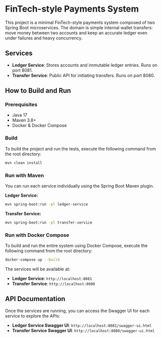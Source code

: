 # FinTech-style Payments System

This project is a minimal FinTech-style payments system composed of two Spring Boot microservices. The domain is simple internal wallet transfers: move money between two accounts and keep an accurate ledger even under failures and heavy concurrency.

## Services

- **Ledger Service**: Stores accounts and immutable ledger entries. Runs on port 8081.
- **Transfer Service**: Public API for initiating transfers. Runs on port 8080.

## How to Build and Run

### Prerequisites
- Java 17
- Maven 3.8+
- Docker & Docker Compose

### Build
To build the project and run the tests, execute the following command from the root directory:
```bash
mvn clean install
```

### Run with Maven
You can run each service individually using the Spring Boot Maven plugin.

**Ledger Service:**
```bash
mvn spring-boot:run -pl ledger-service
```

**Transfer Service:**
```bash
mvn spring-boot:run -pl transfer-service
```

### Run with Docker Compose
To build and run the entire system using Docker Compose, execute the following command from the root directory:
```bash
docker-compose up --build
```
The services will be available at:
- **Ledger Service**: `http://localhost:8081`
- **Transfer Service**: `http://localhost:8080`

## API Documentation
Once the services are running, you can access the Swagger UI for each service to explore the APIs:
- **Ledger Service Swagger UI**: `http://localhost:8081/swagger-ui.html`
- **Transfer Service Swagger UI**: `http://localhost:8080/swagger-ui.html`
